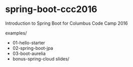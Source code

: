 # spring-boot-ccc2016
Introduction to Spring Boot for Columbus Code Camp 2016

examples/
 - 01-hello-starter
 - 02-spring-boot-jpa
 - 03-boot-aurelia
 - bonus-spring-cloud
slides/ 
